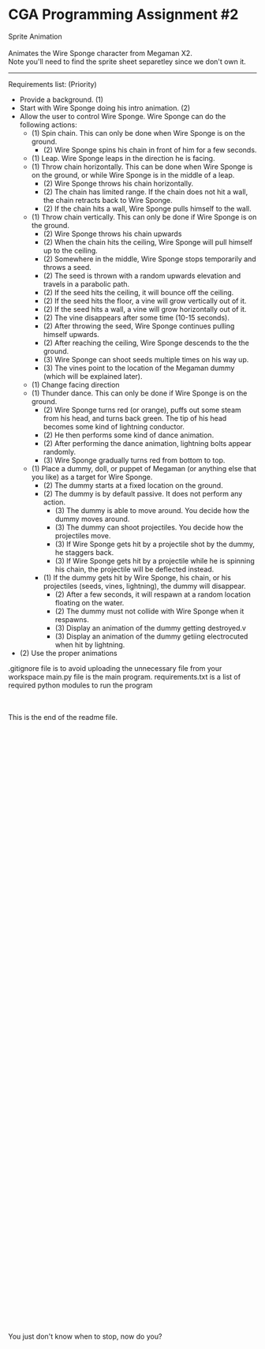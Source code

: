 # CGA Programming Assignment #2
Sprite Animation<br><br>
Animates the Wire Sponge character from Megaman X2.<br>
Note you'll need to find the sprite sheet separetley since we don't own it.<br>

<hr>
Requirements list: (Priority)
<ul>
<li> Provide a background. (1)
<li> Start with Wire Sponge doing his intro animation. (2)
<li> Allow the user to control Wire Sponge. Wire Sponge can do the following actions:
   <ul>
   <li>(1) Spin chain. This can only be done when Wire Sponge is on the ground.
      <ul>
      <li>(2) Wire Sponge spins his chain in front of him for a few seconds.
      </ul>
   <li>(1) Leap. Wire Sponge leaps in the direction he is facing. 
   <li>(1) Throw chain horizontally. This can be done when Wire Sponge is on the ground, or while Wire Sponge is in the middle of a leap.
      <ul>
      <li>(2) Wire Sponge throws his chain horizontally. 
      <li>(2) The chain has limited range. If the chain does not hit a wall, the chain retracts back to Wire Sponge.
      <li>(2) If the chain hits a wall, Wire Sponge pulls himself to the wall.
      </ul>
   <li>(1) Throw chain vertically. This can only be done if Wire Sponge is on the ground.
      <ul>
      <li>(2) Wire Sponge throws his chain upwards
      <li>(2) When the chain hits the ceiling, Wire Sponge will pull himself up to the ceiling.
      <li>(2) Somewhere in the middle, Wire Sponge stops temporarily and throws a seed.
      <li>(2) The seed is thrown with a random upwards elevation and travels in a parabolic path.
      <li>(2) If the seed hits the ceiling, it will bounce off the ceiling.
      <li>(2) If the seed hits the floor, a vine will grow vertically out of it.
      <li>(2) If the seed hits a wall, a vine will grow horizontally out of it.
      <li>(2) The vine disappears after some time (10-15 seconds).
      <li>(2) After throwing the seed, Wire Sponge continues pulling himself upwards.
      <li>(2) After reaching the ceiling, Wire Sponge descends to the the ground.
      <li>(3) Wire Sponge can shoot seeds multiple times on his way up.
      <li>(3) The vines point to the location of the Megaman dummy (which will be explained later).
      </ul>
   <li>(1) Change facing direction
   <li>(1) Thunder dance. This can only be done if Wire Sponge is on the ground.
      <ul>
      <li>(2) Wire Sponge turns red (or orange), puffs out some steam from his head, and turns back green. The tip of his head becomes some kind of lightning conductor.
      <li>(2) He then performs some kind of dance animation.
      <li>(2) After performing the dance animation, lightning bolts appear randomly.
      <li>(3) Wire Sponge gradually turns red from bottom to top.
      </ul>
   <li>(1) Place a dummy, doll, or puppet of Megaman (or anything else that you like) as a target for Wire Sponge. 
      <ul>
      <li>(2) The dummy starts at a fixed location on the ground. 
      <li>(2) The dummy is by default passive. It does not perform any action.
         <ul>
         <li>(3) The dummy is able to move around. You decide how the dummy moves around.
         <li>(3) The dummy can shoot projectiles. You decide how the projectiles move.
         <li>(3) If Wire Sponge gets hit by a projectile shot by the dummy, he staggers back.
         <li>(3) If Wire Sponge gets hit by a projectile while he is spinning his chain, the projectile will be deflected instead.
         </ul>
      <li>(1) If the dummy gets hit by Wire Sponge, his chain, or his projectiles (seeds, vines, lightning), the dummy will disappear.
         <ul>
         <li>(2) After a few seconds, it will respawn at a random location floating on the water.
         <li>(2) The dummy must not collide with Wire Sponge when it respawns.
         <li>(3) Display an animation of the dummy getting destroyed.v
         <li>(3) Display an animation of the dummy getiing electrocuted when hit by lightning.
         </ul>
      </ul>
   </ul>
<li>(2) Use the proper animations
</ul>
   
.gitignore file is to avoid uploading the unnecessary file from your workspace
 main.py file is the main program.
 requirements.txt is a list of required python modules to run the program
 
<br><br>This is the end of the readme file.

<br><br><br><br><br><br><br><br><br><br><br><br><br><br><br><br><br><br><br><br><br><br><br><br><br><br><br><br><br><br><br><br><br><br><br><br><br><br><br><br><br><br><br><br><br><br><br><br><br><br><br><br><br><br><br><br><br><br><br><br><br><br><br><br><br><br><br><br><br><br><br><br>You just don't know when to stop, now do you?
